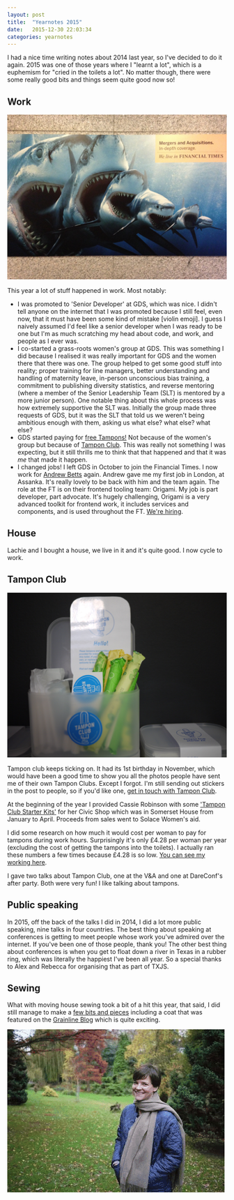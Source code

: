 ```yaml
---
layout: post
title:  "Yearnotes 2015"
date:   2015-12-30 22:03:34
categories: yearnotes
---
```

I had a nice time writing notes about 2014 last year, so I've decided to do it again. 2015 was one of those years where I "learnt a lot", which is a euphemism for "cried in the toilets a lot". No matter though, there were some really good bits and things seem quite good now so!

## Work
![FT Sharks](/assets/img/financial_times_sharks.jpg)


This year a lot of stuff happened in work. Most notably:

- I was promoted to 'Senior Developer' at GDS, which was nice.
I didn't tell anyone on the internet that I was promoted because I still feel, even now, that it must have been some kind of mistake [violin emoji]. I guess I naively assumed I'd feel like a senior developer when I was ready to be one but I'm as much scratching my head about code, and work, and people as I ever was.
- I co-started a grass-roots women's group at GDS. This was something I did because I realised it was really important for GDS and the women there that there was one. The group helped to get some good stuff into reality; proper training for line managers, better understanding and handling of maternity leave, in-person unconscious bias training, a commitment to publishing diversity statistics, and reverse mentoring (where a member of the Senior Leadership Team (SLT) is mentored by a more junior person). One notable thing about this whole process was how extremely supportive the SLT was. Initially the group made three requests of GDS, but it was the SLT that told us we weren't being ambitious enough with them, asking us what else? what else? what else?
- GDS started paying for [free Tampons!](https://www.instagram.com/p/0X40ftk9k8/) Not because of the women's group but because of [Tampon Club](http://tampon.club). This was really not something I was expecting, but it still thrills me to think that that happened and that it was *me* that made it happen.
- I changed jobs! I left GDS in October to join the Financial Times. I now work for [Andrew Betts](http://trib.tv) again. Andrew gave me my first job in London, at Assanka. It's really lovely to be back with him and the team again. The role at the FT is on their frontend tooling team: Origami. My job is part developer, part advocate. It's hugely challenging, Origami is a very advanced toolkit for frontend work, it includes services and components, and is used throughout the FT. [We're hiring](http://labs.ft.com/jobs/javascript/).


## House
Lachie and I bought a house, we live in it and it's quite good. I now cycle to work.

## Tampon Club

![Tampon Club starter kits](/assets/img/civic_shop.jpg)

Tampon club keeps ticking on. It had its 1st birthday in November, which would have been a good time to show you all the photos people have sent me of their own Tampon Clubs. Except I forgot. I'm still sending out stickers in the post to people, so if you'd like one, [get in touch with Tampon Club](mailto:hi@tampon.club).

At the beginning of the year I provided Cassie Robinson with some ['Tampon Club Starter Kits'](http://www.tampon.club/2015/02/04/tampon-club-in-somerset-house.html) for her Civic Shop which was in Somerset House from January to April. Proceeds from sales went to Solace Women's aid.

I did some research on how much it would cost per woman to pay for tampons during work hours. Surprisingly it's only &pound;4.28 per woman per year (excluding the cost of getting the tampons into the toilets). I actually ran these numbers a few times because &pound;4.28 is so low. [You can see my working here](http://www.tampon.club/tampon-club-for-folks-who-dont-use-tampons/provide-free-tampons/#how-much-will-it-cost).

I gave two talks about Tampon Club, one at the V&amp;A and one at DareConf's after party. Both were very fun! I like talking about tampons.


## Public speaking
In 2015, off the back of the talks I did in 2014, I did a lot more public speaking, nine talks in four countries.
The best thing about speaking at conferences is getting to meet people whose work you've admired over the internet. If you've been one of those people, thank you!
The other best thing about conferences is when you get to float down a river in Texas in a rubber ring, which was literally the happiest I've been all year. So a special thanks to Alex and Rebecca for organising that as part of TXJS.

## Sewing
What with moving house sewing took a bit of a hit this year, that said, I did still manage to make a [few bits and pieces](http://sewing.butt.kitchen) including a coat that was featured on the [Grainline Blog](http://grainlinestudio.com/2015/12/14/2015-pattern-recap-tamarack-jacket/) which is quite exciting.

![Coat](/assets/img/coat.gif)
